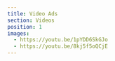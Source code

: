 ```yaml
---
title: Video Ads
section: Videos
position: 1
images:
  - https://youtu.be/1pYDD6SkGJo
  - https://youtu.be/8kj5f5oQCjE
---
```

